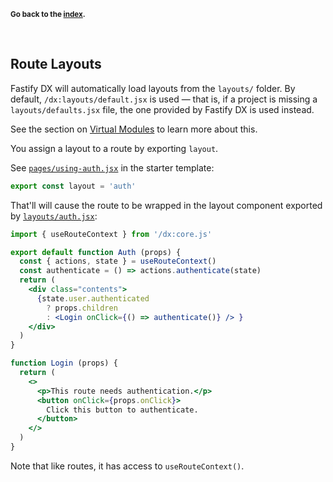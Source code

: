 <sub>**Go back to the [index](https://github.com/fastify/fastify-dx/blob/main/packages/fastify-dx-solid/README.md).**</sub>

<br>

## Route Layouts

Fastify DX will automatically load layouts from the `layouts/` folder. By default, `/dx:layouts/default.jsx` is used — that is, if a project is missing a `layouts/defaults.jsx` file, the one provided by Fastify DX is used instead. 

See the section on [Virtual Modules](https://github.com/fastify/fastify-dx/blob/main/docs/solid/virtual-modules.md) to learn more about this.

You assign a layout to a route by exporting `layout`. 

See [`pages/using-auth.jsx`](https://github.com/fastify/fastify-dx/blob/main/starters/solid/pages/using-auth.jsx) in the starter template:

```js
export const layout = 'auth'
```

That'll will cause the route to be wrapped in the layout component exported by [`layouts/auth.jsx`](https://github.com/fastify/fastify-dx/blob/main/starters/solid/layouts/auth.jsx):

```jsx
import { useRouteContext } from '/dx:core.js'

export default function Auth (props) {
  const { actions, state } = useRouteContext()
  const authenticate = () => actions.authenticate(state)
  return (
    <div class="contents">
      {state.user.authenticated
        ? props.children
        : <Login onClick={() => authenticate()} /> }
    </div>
  )
}

function Login (props) {
  return (
    <>
      <p>This route needs authentication.</p>
      <button onClick={props.onClick}>
        Click this button to authenticate.
      </button>
    </>
  )
}
```

Note that like routes, it has access to `useRouteContext()`.
